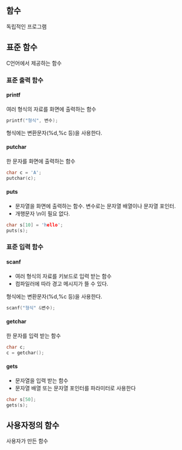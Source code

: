 ## 함수

독립적인 프로그램

## 표준 함수

C언어에서 제공하는 함수

### 표준 출력 함수

#### printf

여러 형식의 자료를 화면에 출력하는 함수

```c
printf("형식", 변수);
```

형식에는 변환문자(%d,%c 등)을 사용한다.

#### putchar

한 문자를 화면에 출력하는 함수

```c
char c = 'A';
putchar(c);
```

#### puts

- 문자열을 화면에 출력하는 함수. 변수로는 문자열 배열이나 문자열 포인터.
- 개행문자 \n이 필요 없다.

```c
char s[10] = 'hello';
puts(s);
```

### 표준 입력 함수

#### scanf

- 여러 형식의 자료를 키보드로 입력 받는 함수
- 컴파일러에 따라 경고 메시지가 뜰 수 있다.

형식에는 변환문자(%d,%c 등)을 사용한다.


```c
scanf("형식" &변수);
```

#### getchar

한 문자를 입력 받는 함수

```c
char c;
c = getchar();
```

#### gets

- 문자열을 입력 받는 함수
- 문자열 배열 또는 문자열 포인터를 파라미터로 사용한다

```c
char s[50];
gets(s);
```

## 사용자정의 함수

사용자가 만든 함수